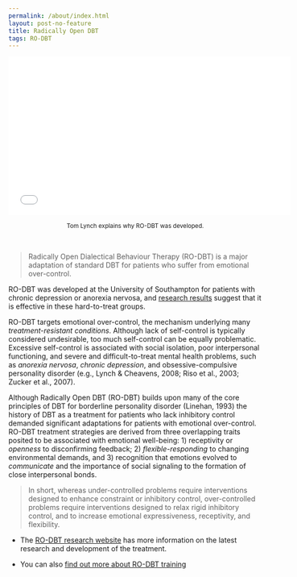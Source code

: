 ```yaml
---
permalink: /about/index.html
layout: post-no-feature
title: Radically Open DBT
tags: RO-DBT
---
```




<center>

<iframe width="560" height="315" src="//www.youtube.com/embed/TAWHeK5Cefg" frameborder="0" allowfullscreen></iframe>

<br>

<small>Tom Lynch explains why RO-DBT was developed.</small>

</center>

<br>

> Radically Open Dialectical Behaviour Therapy (RO-DBT) is a major adaptation of standard DBT for patients who suffer from emotional over-control.

RO-DBT was developed at the University of Southampton for patients with chronic depression or anorexia nervosa, and [research results](http://www.radical-openness.com/research.html) suggest that it is effective in these hard-to-treat groups.

RO-DBT targets emotional over-control, the mechanism underlying many *treatment-resistant conditions*. Although lack of self-control is typically considered undesirable, too much self-control can be equally problematic. Excessive self-control is associated with social isolation, poor interpersonal functioning, and severe and difficult-to-treat mental health problems, such as *anorexia nervosa*, *chronic depression*, and obsessive-compulsive personality disorder (e.g., Lynch & Cheavens, 2008; Riso et al., 2003; Zucker et al., 2007).

Although Radically Open DBT (RO-DBT) builds upon many of the core principles of DBT for borderline personality disorder (Linehan, 1993) the history of DBT as a treatment for patients who lack inhibitory control demanded significant adaptations for patients with emotional over-control.  RO-DBT treatment strategies  are derived from three overlapping traits posited to be associated with emotional well-being: 1) receptivity or *openness* to disconfirming feedback; 2) *flexible-responding* to changing environmental demands, and 3) recognition that emotions evolved to *communicate* and the importance of social signaling to the formation of close interpersonal bonds.

> In short, whereas under-controlled problems require interventions designed to enhance constraint or inhibitory control, over-controlled problems require interventions designed to relax rigid inhibitory control, and to increase emotional expressiveness, receptivity, and flexibility.


- The [RO-DBT research website](http://www.radical-openness.com) has more information on the latest research and development of the treatment.

- You can also [find out more about RO-DBT training](/training/)








